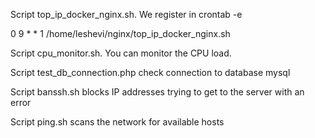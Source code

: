 Script top_ip_docker_nginx.sh. We register in crontab -e 

0 9 * * 1 /home/leshevi/nginx/top_ip_docker_nginx.sh

Script cpu_monitor.sh. You can monitor the CPU load.

Script test_db_connection.php check connection to database mysql

Script banssh.sh blocks IP addresses trying to get to the server with an error

Script ping.sh scans the network for available hosts
